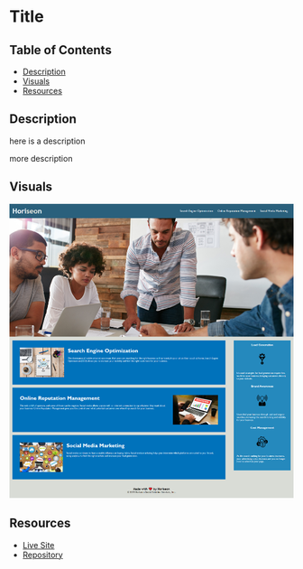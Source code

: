 # Title

## Table of Contents
- [Description](#description)
- [Visuals](Visuals)
- [Resources](Resources)

## Description

here is a description

more description

## Visuals
![Horiseon](./assets/images/Horiseon%20_%20Search%20Engine%20Optimization.png)
## Resources
- [Live Site](https://sdivachuk.github.io/seo-refactor)
- [Repository](https://github.com/sdivachuk/seo-refactor)
